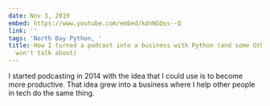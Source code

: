 ```yaml
---
date: Nov 3, 2019
embed: https://www.youtube.com/embed/kdnNGQss--Q
link: ''
tags: 'North Bay Python, '
title: How I turned a podcast into a business with Python (and some Other Tools we
  won't talk about)
---
```


I started podcasting in 2014 with the idea that I could use is to become more productive. That idea grew into a business where I help other people in tech do the same thing.
